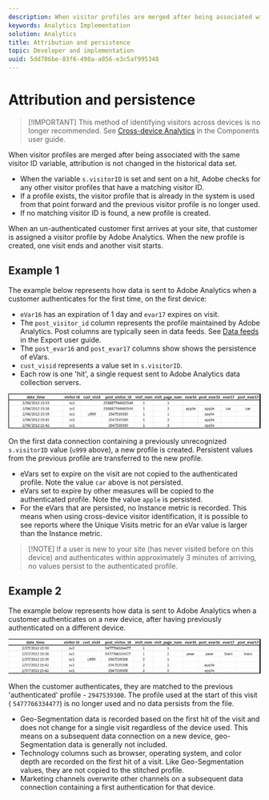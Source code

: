 ```yaml
---
description: When visitor profiles are merged after being associated with the same visitor ID variable, attribution is not changed in the historical data set.
keywords: Analytics Implementation
solution: Analytics
title: Attribution and persistence
topic: Developer and implementation
uuid: 5dd706be-83f6-498a-a856-e3c5af995348
---
```


# Attribution and persistence

> [!IMPORTANT] This method of identifying visitors across devices is no longer recommended. See [Cross-device Analytics](/help/components/cda/cda-home.md) in the Components user guide.

When visitor profiles are merged after being associated with the same visitor ID variable, attribution is not changed in the historical data set.

* When the variable `s.visitorID` is set and sent on a hit, Adobe checks for any other visitor profiles that have a matching visitor ID.
* If a profile exists, the visitor profile that is already in the system is used from that point forward and the previous visitor profile is no longer used.
* If no matching visitor ID is found, a new profile is created.

When an un-authenticated customer first arrives at your site, that customer is assigned a visitor profile by Adobe Analytics. When the new profile is created, one visit ends and another visit starts.

## Example 1

The example below represents how data is sent to Adobe Analytics when a customer authenticates for the first time, on the first device:

* `eVar16` has an expiration of 1 day and `evar17` expires on visit.
* The `post_visitor_id` column represents the profile maintained by Adobe Analytics. Post columns are typically seen in data feeds. See [Data feeds](/help/export/analytics-data-feed/data-feed-overview.md) in the Export user guide.
* The `post_evar16` and `post_evar17` columns show shows the persistence of eVars.
* `cust_visid` represents a value set in `s.visitorID`.
* Each row is one 'hit', a single request sent to Adobe Analytics data collection servers.

![Cross-device example 1](assets/xdevice_first.jpg)

On the first data connection containing a previously unrecognized `s.visitorID` value (`u999` above), a new profile is created. Persistent values from the previous profile are transferred to the new profile.

* eVars set to expire on the visit are not copied to the authenticated profile. Note the value `car` above is not persisted.
* eVars set to expire by other measures will be copied to the authenticated profile. Note the value `apple` is persisted.
* For the eVars that are persisted, no Instance metric is recorded. This means when using cross-device visitor identification, it is possible to see reports where the Unique Visits metric for an eVar value is larger than the Instance metric.

> [!NOTE] If a user is new to your site (has never visited before on this device) and authenticates within approximately 3 minutes of arriving, no values persist to the authenticated profile.

## Example 2

The example below represents how data is sent to Adobe Analytics when a customer authenticates on a new device, after having previously authenticated on a different device.

![Cross-device example 2](assets/xdevice-subsequent.jpg)

When the customer authenticates, they are matched to the previous 'authenticated' profile - `2947539300`. The profile used at the start of this visit ( `5477766334477`) is no longer used and no data persists from the file.

* Geo-Segmentation data is recorded based on the first hit of the visit and does not change for a single visit regardless of the device used. This means on a subsequent data connection on a new device, geo-Segmentation data is generally not included.
* Technology columns such as browser, operating system, and color depth are recorded on the first hit of a visit. Like Geo-Segmentation values, they are not copied to the stitched profile.
* Marketing channels overwrite other channels on a subsequent data connection containing a first authentication for that device.
